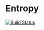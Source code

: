 # Entropy

[![Build Status](https://travis-ci.org/roger.herikstad@gmail.com/Entropy.jl.png)](https://travis-ci.org/roger.herikstad@gmail.com/Entropy.jl)
